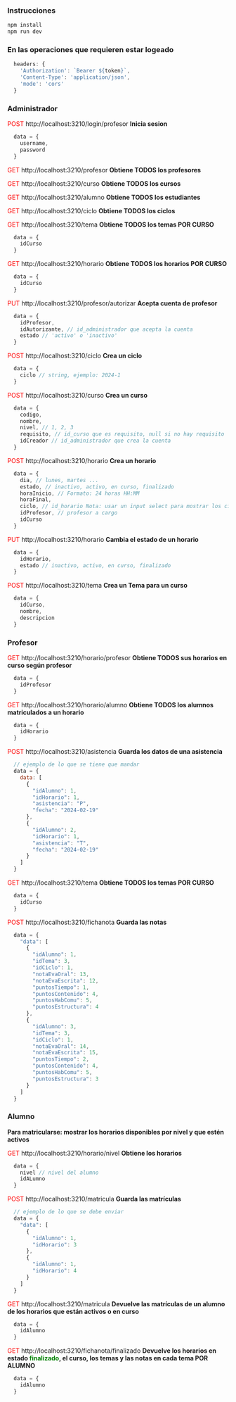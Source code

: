 ### Instrucciones
```bash
npm install
npm run dev
```

### En las operaciones que requieren estar logeado
```js
  headers: {
    'Authorization': `Bearer ${token}`,
    'Content-Type': 'application/json',
    'mode': 'cors'
  }
```

### Administrador

<span style="color:red">POST</span> http://localhost:3210/login/profesor **Inicia sesion**

```javascript
  data = {
    username, 
    password
  }
```

<span style="color:red">GET</span> http://localhost:3210/profesor **Obtiene TODOS los profesores**

<span style="color:red">GET</span> http://localhost:3210/curso **Obtiene TODOS los cursos**

<span style="color:red">GET</span> http://localhost:3210/alumno **Obtiene TODOS los estudiantes**

<span style="color:red">GET</span> http://localhost:3210/ciclo **Obtiene TODOS los ciclos**

<span style="color:red">GET</span> http://localhost:3210/tema **Obtiene TODOS los temas POR CURSO**

```javascript
  data = {
    idCurso
  }
```

<span style="color:red">GET</span> http://localhost:3210/horario **Obtiene TODOS los horarios POR CURSO**

```javascript
  data = {
    idCurso
  }
```

<span style="color:red">PUT</span> http://localhost:3210/profesor/autorizar **Acepta cuenta de profesor**

```javascript
  data = {
    idProfesor,
    idAutorizante, // id_administrador que acepta la cuenta
    estado // 'activo' o 'inactivo'
  }
```

<span style="color:red">POST</span> http://localhost:3210/ciclo **Crea un ciclo**

```javascript
  data = {
    ciclo // string, ejemplo: 2024-1
  }
```

<span style="color:red">POST</span> http://localhost:3210/curso **Crea un curso**

```javascript
  data = {
    codigo, 
    nombre, 
    nivel, // 1, 2, 3
    requisito, // id_curso que es requisito, null si no hay requisito
    idCreador // id_administrador que crea la cuenta
  }
```

<span style="color:red">POST</span> http://localhost:3210/horario **Crea un horario**

```javascript
  data = {
    dia, // lunes, martes ...
    estado, // inactivo, activo, en curso, finalizado
    horaInicio, // Formato: 24 horas HH:MM
    horaFinal,
    ciclo, // id_horario Nota: usar un input select para mostrar los ciclos y obtener los id
    idProfesor, // profesor a cargo
    idCurso 
  }
```

<span style="color:red">PUT</span> http://localhost:3210/horario **Cambia el estado de un horario**

```javascript
  data = {
    idHorario,
    estado // inactivo, activo, en curso, finalizado
  }
```

<span style="color:red">POST</span> http://localhost:3210/tema **Crea un Tema para un curso**

```javascript
  data = {
    idCurso,
    nombre,
    descripcion
  }
```

### Profesor

<span style="color:red">GET</span> http://localhost:3210/horario/profesor **Obtiene TODOS sus horarios en curso según profesor**

```javascript
  data = {
    idProfesor
  }
```

<span style="color:red">GET</span> http://localhost:3210/horario/alumno **Obtiene TODOS los alumnos matriculados a un horario**

```javascript
  data = {
    idHorario
  }
```

<span style="color:red">POST</span> http://localhost:3210/asistencia **Guarda los datos de una asistencia**

```javascript
  // ejemplo de lo que se tiene que mandar
  data = {
    data: [
      {
        "idAlumno": 1,
        "idHorario": 1,
        "asistencia": "P",
        "fecha": "2024-02-19"
      },
      {
        "idAlumno": 2,
        "idHorario": 1,
        "asistencia": "T",
        "fecha": "2024-02-19"
      }
    ]
  }
```

<span style="color:red">GET</span> http://localhost:3210/tema **Obtiene TODOS los temas POR CURSO**

```javascript
  data = {
    idCurso
  }
```

<span style="color:red">POST</span> http://localhost:3210/fichanota **Guarda las notas**

```javascript
  data = {
    "data": [
      {
        "idAlumno": 1,
        "idTema": 3,
        "idCiclo": 1,
        "notaEvaOral": 13,
        "notaEvaEscrita": 12,
        "puntosTiempo": 1,
        "puntosContenido": 4,
        "puntosHabComu": 5,
        "puntosEstructura": 4 
      },
      {
        "idAlumno": 3,
        "idTema": 3,
        "idCiclo": 1,
        "notaEvaOral": 14,
        "notaEvaEscrita": 15,
        "puntosTiempo": 2,
        "puntosContenido": 4,
        "puntosHabComu": 5,
        "puntosEstructura": 3 
      }
    ]
  }
```

### Alumno

**Para matricularse: mostrar los horarios disponibles por nivel y que estén activos**

<span style="color:red">GET</span> http://localhost:3210/horario/nivel **Obtiene los horarios**

```javascript
  data = {
    nivel // nivel del alumno
    idALumno
  }
```

<span style="color:red">POST</span> http://localhost:3210/matricula **Guarda las matrículas**

```javascript
  // ejemplo de lo que se debe enviar
  data = {
    "data": [
      {
        "idAlumno": 1,
        "idHorario": 3
      },
      {
        "idAlumno": 1,
        "idHorario": 4
      }
    ]
  }
```

<span style="color:red">GET</span> http://localhost:3210/matricula **Devuelve las matrículas de un alumno de los horarios que están activos o en curso**

```javascript
  data = {
    idAlumno
  }
```

<span style="color:red">GET</span> http://localhost:3210/fichanota/finalizado **Devuelve los horarios en estado <span style="color:green">finalizado</span>, el curso, los temas y las notas en cada tema POR ALUMNO**

```javascript
  data = {
    idAlumno
  }
```

